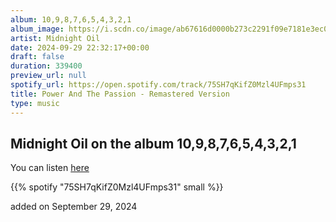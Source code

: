 ```yaml
---
album: 10,9,8,7,6,5,4,3,2,1
album_image: https://i.scdn.co/image/ab67616d0000b273c2291f09e7181e3ec0910977
artist: Midnight Oil
date: 2024-09-29 22:32:17+00:00
draft: false
duration: 339400
preview_url: null
spotify_url: https://open.spotify.com/track/75SH7qKifZ0Mzl4UFmps31
title: Power And The Passion - Remastered Version
type: music
---
```



## Midnight Oil on the album 10,9,8,7,6,5,4,3,2,1

You can listen [here](https://open.spotify.com/track/75SH7qKifZ0Mzl4UFmps31)

{{% spotify "75SH7qKifZ0Mzl4UFmps31" small %}}

added on September 29, 2024
